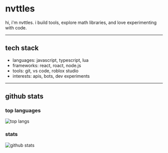 # nvttles

hi, i'm nvttles. i build tools, explore math libraries, and love experimenting with code.

---

## tech stack
- languages: javascript, typescript, lua
- frameworks: react, roact, node.js
- tools: git, vs code, roblox studio
- interests: apis, bots, dev experiments

---

## github stats

### top languages
![top langs](https://github-readme-stats.vercel.app/api/top-langs/?username=nvttles&layout=compact&theme=github_dark)

### stats
![github stats](https://github-readme-stats.vercel.app/api?username=nvttles&show_icons=true&theme=github_dark&count_private=true)

